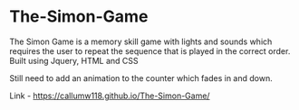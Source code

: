 # The-Simon-Game

The Simon Game is a memory skill game with lights and sounds which requires the user to repeat the sequence that is played in the
correct order. Built using Jquery, HTML and CSS

Still need to add an animation to the counter which fades in and down.

Link - https://callumw118.github.io/The-Simon-Game/
